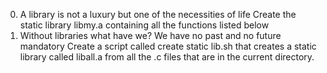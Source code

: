 0. A library is not a luxury but one of the necessities of life
Create the static library libmy.a containing all the functions listed below
1. Without libraries what have we? We have no past and no future
mandatory
Create a script called create static lib.sh that creates a static library called liball.a from all the .c files that are in the current directory.
